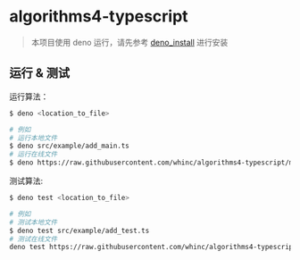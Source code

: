 # algorithms4-typescript

>本项目使用 deno 运行，请先参考 [deno_install](https://github.com/denoland/deno_install) 进行安装

## 运行 & 测试

运行算法：
```bash
$ deno <location_to_file>

# 例如
# 运行本地文件
$ deno src/example/add_main.ts
# 运行在线文件
$ deno https://raw.githubusercontent.com/whinc/algorithms4-typescript/master/src/example/add_main.ts
```

测试算法:
```bash
$ deno test <location_to_file>

# 例如
# 测试本地文件
$ deno test src/example/add_test.ts
# 测试在线文件
deno test https://raw.githubusercontent.com/whinc/algorithms4-typescript/master/src/example/add_test.ts
```